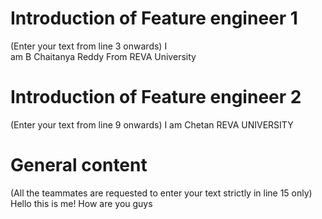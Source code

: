 # Introduction of Feature engineer 1
(Enter your text from line 3 onwards) 
I  
am
B Chaitanya Reddy
From REVA University
# Introduction of Feature engineer 2 
(Enter your text from line 9 onwards)
I 
am 
Chetan
REVA UNIVERSITY
# General content
(All the teammates are requested to enter your text strictly in line 15 only)
Hello this is me! 
How are you guys



